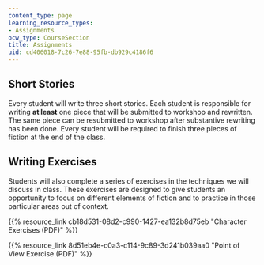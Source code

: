 ```yaml
---
content_type: page
learning_resource_types:
- Assignments
ocw_type: CourseSection
title: Assignments
uid: cd406018-7c26-7e88-95fb-db929c4186f6
---
```


Short Stories
-------------

Every student will write three short stories. Each student is responsible for writing **at least** one piece that will be submitted to workshop and rewritten. The same piece can be resubmitted to workshop after substantive rewriting has been done. Every student will be required to finish three pieces of fiction at the end of the class.

Writing Exercises
-----------------

Students will also complete a series of exercises in the techniques we will discuss in class. These exercises are designed to give students an opportunity to focus on different elements of fiction and to practice in those particular areas out of context.

{{% resource_link cb18d531-08d2-c990-1427-ea132b8d75eb "Character Exercises (PDF)" %}}

{{% resource_link 8d51eb4e-c0a3-c114-9c89-3d241b039aa0 "Point of View Exercise (PDF)" %}}